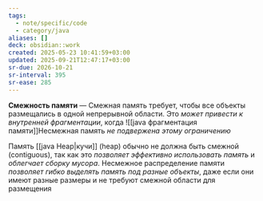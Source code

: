```yaml
---
tags:
  - note/specific/code
  - category/java
aliases: []
deck: obsidian::work
created: 2025-05-23 10:41:59+03:00
updated: 2025-09-21T12:47:17+03:00
sr-due: 2026-10-21
sr-interval: 395
sr-ease: 285
---
```


**Смежность памяти**
—
Смежная память требует, чтобы все объекты размещались в одной непрерывной области. Это *может привести к внутренней фрагментации*, когда
![[java фрагментация памяти]]Несмежная память *не подвержена этому ограничению*

Память [[java Heap|кучи]] (heap) обычно не должна быть смежной (contiguous), так как это *позволяет эффективно использовать память* и *облегчает сборку мусора*. Несмежное распределение памяти *позволяет гибко выделять память под разные объекты*, даже если они имеют разные размеры и не требуют смежной области для размещения
